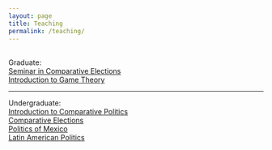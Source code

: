 ```yaml
---
layout: page
title: Teaching
permalink: /teaching/
---
```

<br>
Graduate:
<br>
<a href="https://github.com/franciscocantu/franciscocantu.github.io/raw/master/Syllabi/SyllabusCE2016.pdf">Seminar in Comparative Elections</a>
<br>	
<a href="https://github.com/franciscocantu/franciscocantu.github.io/raw/master/Syllabi/SyllabusGT2017.pdf">Introduction to Game Theory</a>
<br>	
<hr>
Undergraduate:
<br>
<a href="https://github.com/franciscocantu/franciscocantu.github.io/raw/master/Syllabi/IntroCPFall2019.pdf">Introduction to Comparative Politics</a>
<br>	
<a href="https://github.com/franciscocantu/franciscocantu.github.io/raw/master/Syllabi/UGelectionsFall2019.pdf">Comparative Elections</a>
<br>	
<a href="https://github.com/franciscocantu/franciscocantu.github.io/raw/master/Syllabi/MexPolSpring2018.pdf">Politics of Mexico</a>
<br>	
<a href="https://github.com/franciscocantu/franciscocantu.github.io/raw/master/Syllabi/SyllabusLApolitics2014Modified.pdf">Latin American Politics</a> 

